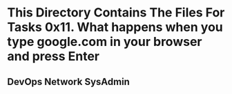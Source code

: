 # This Directory Contains The Files For Tasks 0x11. What happens when you type google.com in your browser and press Enter

## DevOps Network SysAdmin

